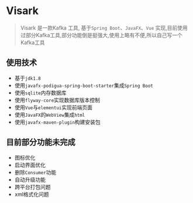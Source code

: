# Visark

> Visark 是一款Kafka 工具, 基于`Spring Boot`、`JavaFX`、`Vue` 实现,目前使用过部分Kafka工具,部分功能倒是挺强大,使用上略有不便,所以自己写一个Kafka工具

## 使用技术
- 基于`jdk1.8`
- 使用`javafx-podigua-spring-boot-starter`集成`Spring Boot`
- 使用`sqlite`内存数据库
- 使用`flyway-core`实现数据库版本控制
- 使用`Vue`与`elementui`实现前端页面
- 使用`JavaFX`的`WebView`集成`html`
- 使用`javafx-maven-plugin`构建安装包

## 目前部分功能未完成
- 图标优化
- 启动界面优化
- 删除`Consumer`功能
- 自动升级功能
- 跨平台打包问题
- xml格式化问题